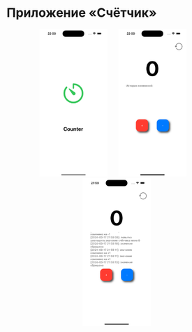 # Приложение «Счётчик»

<p align="center">
    <kbd>
      <img width="31%" src="./Logo/Launcher.png">
      &nbsp;
      <img width="31%" src="./Logo/StartScreen.png">
      &nbsp;
      <img width="31%" src="./Logo/Example.png">  
    </kbd>
</p>
